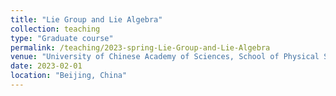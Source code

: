 ```yaml
---
title: "Lie Group and Lie Algebra"
collection: teaching
type: "Graduate course"
permalink: /teaching/2023-spring-Lie-Group-and-Lie-Algebra
venue: "University of Chinese Academy of Sciences, School of Physical Sciences"
date: 2023-02-01
location: "Beijing, China"
---
```

